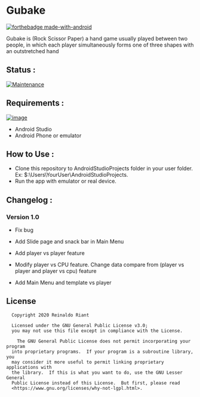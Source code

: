 # Gubake
[![forthebadge made-with-android](https://forthebadge.com/images/badges/built-for-android.svg)](https://www.android.com/)


Gubake is (Rock Scissor Paper) a hand game usually played between two people, in which each player simultaneously forms one of three shapes with an outstretched hand

## Status :

[![Maintenance](https://img.shields.io/badge/Maintained%3F-yes-green.svg)](https://github.com/reinaldoriant/GubakeGame)

## Requirements :

[![image](https://img.shields.io/badge/Android-3DDC84?style=for-the-badge&logo=android&logoColor=white)](https://www.android.com/)

- Android Studio
- Android Phone or emulator

## How to Use :

- Clone this repository to AndroidStudioProjects folder in your user folder. Ex: $:\Users\YourUser\AndroidStudioProjects\.
- Run the app with emulator or real device.

## Changelog :

### Version 1.0 

- Fix bug 
 
- Add Slide page and snack bar in Main Menu

- Add player vs player feature
  
- Modify player vs CPU feature. Change  data compare from  (player vs player and player vs cpu) feature

- Add Main Menu and template vs player

  
 ## License 
      Copyright 2020 Reinaldo Riant

      Licensed under the GNU General Public License v3.0;
      you may not use this file except in compliance with the License.

        The GNU General Public License does not permit incorporating your program
      into proprietary programs.  If your program is a subroutine library, you
      may consider it more useful to permit linking proprietary applications with
      the library.  If this is what you want to do, use the GNU Lesser General
      Public License instead of this License.  But first, please read
      <https://www.gnu.org/licenses/why-not-lgpl.html>.
